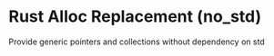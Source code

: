 # Rust Alloc Replacement (no_std)

Provide generic pointers and collections without dependency on std
